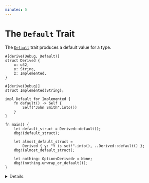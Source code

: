 ```yaml
---
minutes: 5
---
```


# The `Default` Trait

The [`Default`][1] trait produces a default value for a type.

```rust,editable
#[derive(Debug, Default)]
struct Derived {
    x: u32,
    y: String,
    z: Implemented,
}

#[derive(Debug)]
struct Implemented(String);

impl Default for Implemented {
    fn default() -> Self {
        Self("John Smith".into())
    }
}

fn main() {
    let default_struct = Derived::default();
    dbg!(default_struct);

    let almost_default_struct =
        Derived { y: "Y is set!".into(), ..Derived::default() };
    dbg!(almost_default_struct);

    let nothing: Option<Derived> = None;
    dbg!(nothing.unwrap_or_default());
}
```

<details>

- It can be implemented directly or it can be derived via `#[derive(Default)]`.
- A derived implementation will produce a value where all fields are set to
  their default values.
  - This means all types in the struct must implement `Default` too.
- Standard Rust types often implement `Default` with reasonable values (e.g.
  `0`, `""`, etc).
- The partial struct initialization works nicely with default.
- The Rust standard library is aware that types can implement `Default` and
  provides convenience methods that use it.
- The `..` syntax is called [struct update syntax][2].

</details>

[1]: https://doc.rust-lang.org/std/default/trait.Default.html
[2]: https://doc.rust-lang.org/book/ch05-01-defining-structs.html#creating-instances-from-other-instances-with-struct-update-syntax
